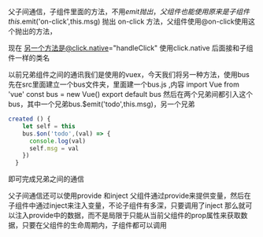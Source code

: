 父子间通信，子组件里面的方法，不用$emit抛出，父组件也能使用 
  原来是子组件this.$emit('on-click',this.msg) 抛出 on-click 方法，父组件使用@on-click使用这个抛出的方法，
  
  现在 另一个方法是@click.native="handleClick" 使用click.native 后面接和子组件一样的类名


以前兄弟组件之间的通讯我们是使用的vuex，今天我们将另一种方法，使用bus
先在src里面建立一个bus文件夹，里面建一个bus.js ,内容
  import Vue from 'vue'
  const bus = new Vue()
  export default bus
然后在两个兄弟间都引入这个bus，其中一个兄弟bus.$emit('todo',this.msg)，另一个兄弟
```js
created () {
    let self = this
    bus.$on('todo',(val) => {
      console.log(val)
      self.msg = val
    })
  }
```
即可完成兄弟之间的通信


父子间通信还可以使用provide 和inject 父组件通过provide来提供变量，然后在子组件中通过inject来注入变量，不论子组件有多深，只要调用了inject 那么就可以注入provide中的数据，而不是局限于只能从当前父组件的prop属性来获取数据，只要在父组件的生命周期内，子组件都可以调用
